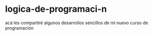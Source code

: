 # logica-de-programaci-n
acá les compartiré algunos desarrollos sencillos de mi nuevo curso de programación
